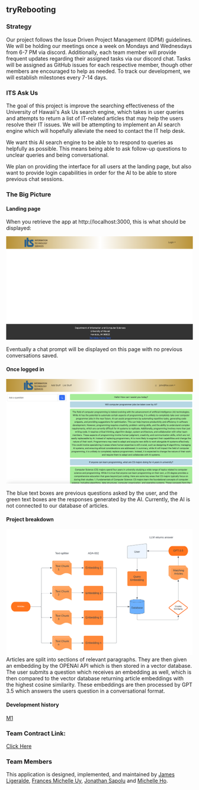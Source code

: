 ## tryRebooting
### Strategy

Our project follows the Issue Driven Project Management (IDPM) guidelines. We will be holding our meetings once a week on Mondays and Wednesdays from 6-7 PM via discord. Additionally, each team member will provide frequent updates regarding their assigned tasks via our discord chat. Tasks will be assigned as GitHub issues for each respective member, though other members are encouraged to help as needed. To track our development, we will establish milestones every 7-14 days.

### ITS Ask Us

The goal of this project is improve the searching effectiveness of the University of Hawaii's Ask Us search engine, which takes in user queries and attempts to return a list of IT-related articles that may help the users resolve their IT issues. We will be attempting to implement an AI search engine which will hopefully alleviate the need to contact the IT help desk.

We want this AI search engine to be able to to respond to queries as helpfully as possible. This means being able to ask follow-up questions to unclear queries and being conversational.

We plan on providing the interface for all users at the landing page, but also want to provide login capabilities in order for the AI to be able to store previous chat sessions.

### The Big Picture

#### Landing page

When you retrieve the app at http://localhost:3000, this is what should be displayed:

<img src="doc/landing-page.png">

Eventually a chat prompt will be displayed on this page with no previous conversations saved.



#### Once logged in

<img src="doc/progress.png">

The blue text boxes are previous questions asked by the user, and the green text boxes are the responses generated by the AI. Currently, the AI is not connected to our database of articles. 

#### Project breakdown

<img src="doc/Ask-Us-flowchart.png">
Articles are split into sections of relevant paragraphs. They are then given an embedding by the OPENAI API which is then stored in a vector database. The user submits a question which receives an embedding as well, which is then compared to the vector database returning article embeddings with the highest cosine similarity. These embeddings are then processed by GPT 3.5 which answers the users question in a conversational format. 

#### Development history

[M1](https://github.com/orgs/tryRebooting2023/projects/1/views/1)

### Team Contract Link:
[Click Here](https://docs.google.com/document/d/15H0tS0bpVW0NQiGvWMAU79zyLRmt6mj2KbrBsFjrVd8/edit?usp=sharing)

### Team Members

This application is designed, implemented, and maintained by [James Ligeralde](https://jligeral.github.io/), [Frances Michelle Uy](https://frances-uy.github.io/), [Jonathan Sapolu](https://jsapolu99.github.io/) and [Michelle Ho](https://michho8.github.io/).
